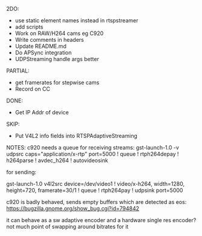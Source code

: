 2DO:

* use static element names instead in rtspstreamer
* add scripts
* Work on RAW/H264 cams eg C920
* Write comments in headers
* Update README.md
* Do APSync integration
* UDPStreaming handle args better

PARTIAL:
* get framerates for stepwise cams
* Record on CC

DONE:
* Get IP Addr of device

SKIP:
* Put V4L2 info fields into RTSPAdaptiveStreaming

NOTES:
c920 needs a queue for receiving streams: gst-launch-1.0 -v udpsrc caps="application/x-rtp" port=5000 ! queue ! rtph264depay ! h264parse ! avdec_h264 ! autovideosink

for sending: 

gst-launch-1.0 v4l2src device=/dev/video1 ! video/x-h264, width=1280, height=720, framerate=30/1 ! queue ! rtph264pay ! udpsink port=5000

c920 is badly behaved, sends empty buffers which are detected as eos: https://bugzilla.gnome.org/show_bug.cgi?id=794842

it can behave as a sw adaptive encoder and a hardware single res encoder? not much point of swapping around bitrates for it